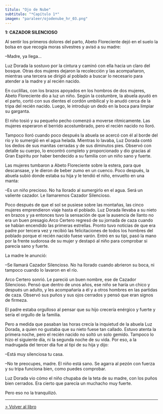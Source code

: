 ```yaml
---
titulo: "Ojo de Nube"
subtitulo: "*Capítulo 1*"
imagen: "paraleer/ojodenube_hr_03.png"
---
```

 **1: CAZADOR SILENCIOSO**

Al sentir los primeros dolores del parto, Abeto Floreciente dejó en el suelo la bolsa en que recogía moras silvestres y avisó a su madre:

–Madre, ya llega…

Luz Dorada la sostuvo por la cintura y caminó con ella hacia un claro del bosque. Otras dos mujeres dejaron la recolección y las acompañaron, mientras una tercera se dirigió al poblado a buscar lo necesario para atender a la madre y al recién nacido.

En cuclillas, con los brazos apoyados en los hombros de dos mujeres, Abeto Floreciente dio a luz un niño. Según la costumbre, la abuela ayudó en el parto, cortó con sus dientes el cordón umbilical y lo anudó cerca de la tripa del recién nacido. Luego, le introdujo un dedo en la boca para limpiar su garganta.

El niño tosió y su pequeño pecho comenzó a moverse rítmicamente. Las mujeres esperaron el berrido acostumbrado, pero el recién nacido no lloró.

Tampoco lloró cuando poco después la abuela se acercó con él al borde del río y lo sumergió en el agua helada. Mientras lo lavaba, Luz Dorada contó los dedos de sus manitas cerradas y de sus diminutos pies. Observó con detalle su cuerpo, lo encontró completo y proporcionado y dio gracias al Gran Espíritu por haber bendecido a su familia con un niño sano y fuerte.

Las mujeres tumbaron a Abeto Floreciente sobre la estera, para que descansase, y le dieron de beber zumo en un cuenco. Poco después, la abuela subió donde estaba su hija y le tendió el niño, envuelto en una manta:

–Es un niño precioso. No ha llorado al sumergirlo en el agua. Será un valiente cazador. Le llamaremos Cazador Silencioso.

Poco después de que el sol se pusiese sobre las montañas, las cinco mujeres emprendieron viaje hasta el poblado. Luz Dorada llevaba a su nieto en brazos y ya entonces tuvo la sensación de que la ausencia de llanto no era un buen presagio.Arco Certero regresó de su jornada de caza cuando se habían encendido las primeras estrellas. Pronto tuvo noticias de que era padre por tercera vez y recibió las felicitaciones de todos los hombres del poblado porque el recién nacido fuese varón. Entró en su tipi, pasó la mano por la frente sudorosa de su mujer y destapó al niño para comprobar si parecía sano y fuerte.

La madre le anunció:

–Se llamará Cazador Silencioso. No ha llorado cuando abrieron su boca, ni tampoco cuando lo lavaron en el río.

Arco Certero sonrió. Le pareció un buen nombre, ese de Cazador Silencioso. Pensó que dentro de unos años, ese niño se haría un chico y después un adulto, y les acompañaría a él y a otros hombres en las partidas de caza. Observó sus puños y sus ojos cerrados y pensó que eran signos de firmeza.

El padre estaba orgulloso al pensar que su hijo crecería enérgico y fuerte y sería el orgullo de la familia.

Pero a medida que pasaban las horas crecía la inquietud de la abuela Luz Dorada, a quien no gustaba que su nieto fuese tan callado. Estuvo atenta la primera noche, pero el recién nacido no soltó un solo gemido. Tampoco lo hizo el siguiente día, ni la segunda noche de su vida. Por eso, a la madrugada del tercer día fue al tipi de su hija y dijo:

–Está muy silenciosa tu casa.

–No te preocupes, madre. El niño está sano. Se agarra al pezón con fuerza y su tripa funciona bien, como puedes comprobar.

Luz Dorada vio cómo el niño chupaba de la teta de su madre, con los puños bien cerrados. Era cierto que parecía un muchacho muy fuerte.

Pero eso no la tranquilizó.

* * *

[> Volver al libro](http://www.ricardogomez.com/ver/mislibros/ojodenube)

